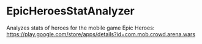 # EpicHeroesStatAnalyzer
Analyzes stats of heroes for the mobile game Epic Heroes: https://play.google.com/store/apps/details?id=com.mob.crowd.arena.wars
